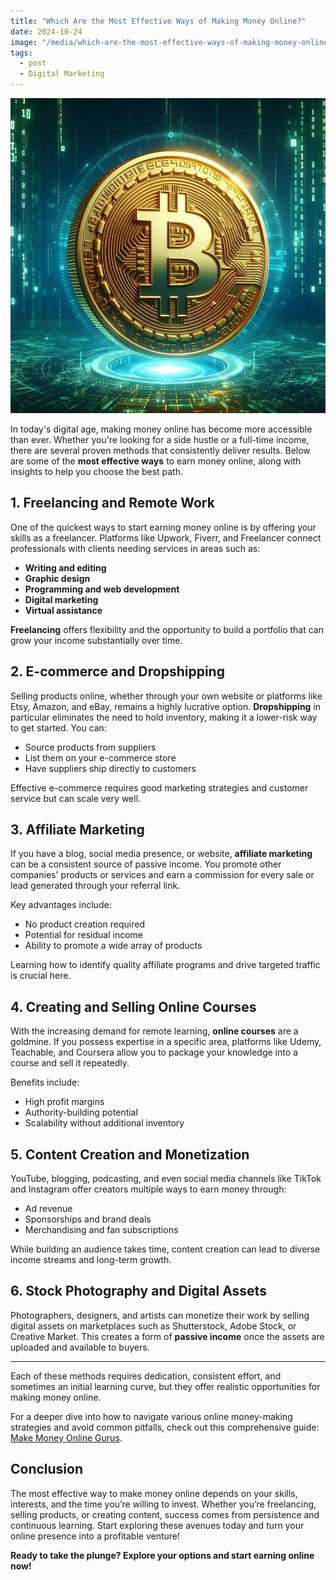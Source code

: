 ```yaml
---
title: "Which Are the Most Effective Ways of Making Money Online?"
date: 2024-10-24
image: "/media/which-are-the-most-effective-ways-of-making-money-online.webp"
tags:
  - post
  - Digital Marketing
---
```


![Which Are the Most Effective Ways of Making Money Online?](/media/which-are-the-most-effective-ways-of-making-money-online.webp)

In today's digital age, making money online has become more accessible than ever. Whether you're looking for a side hustle or a full-time income, there are several proven methods that consistently deliver results. Below are some of the **most effective ways** to earn money online, along with insights to help you choose the best path.

## 1. Freelancing and Remote Work

One of the quickest ways to start earning money online is by offering your skills as a freelancer. Platforms like Upwork, Fiverr, and Freelancer connect professionals with clients needing services in areas such as:

- **Writing and editing**
- **Graphic design**
- **Programming and web development**
- **Digital marketing**
- **Virtual assistance**

**Freelancing** offers flexibility and the opportunity to build a portfolio that can grow your income substantially over time.

## 2. E-commerce and Dropshipping

Selling products online, whether through your own website or platforms like Etsy, Amazon, and eBay, remains a highly lucrative option. **Dropshipping** in particular eliminates the need to hold inventory, making it a lower-risk way to get started. You can:

- Source products from suppliers
- List them on your e-commerce store
- Have suppliers ship directly to customers

Effective e-commerce requires good marketing strategies and customer service but can scale very well.

## 3. Affiliate Marketing

If you have a blog, social media presence, or website, **affiliate marketing** can be a consistent source of passive income. You promote other companies' products or services and earn a commission for every sale or lead generated through your referral link.

Key advantages include:

- No product creation required
- Potential for residual income
- Ability to promote a wide array of products

Learning how to identify quality affiliate programs and drive targeted traffic is crucial here.

## 4. Creating and Selling Online Courses

With the increasing demand for remote learning, **online courses** are a goldmine. If you possess expertise in a specific area, platforms like Udemy, Teachable, and Coursera allow you to package your knowledge into a course and sell it repeatedly.

Benefits include:

- High profit margins
- Authority-building potential
- Scalability without additional inventory

## 5. Content Creation and Monetization

YouTube, blogging, podcasting, and even social media channels like TikTok and Instagram offer creators multiple ways to earn money through:

- Ad revenue
- Sponsorships and brand deals
- Merchandising and fan subscriptions

While building an audience takes time, content creation can lead to diverse income streams and long-term growth.

## 6. Stock Photography and Digital Assets

Photographers, designers, and artists can monetize their work by selling digital assets on marketplaces such as Shutterstock, Adobe Stock, or Creative Market. This creates a form of **passive income** once the assets are uploaded and available to buyers.

---

Each of these methods requires dedication, consistent effort, and sometimes an initial learning curve, but they offer realistic opportunities for making money online.

For a deeper dive into how to navigate various online money-making strategies and avoid common pitfalls, check out this comprehensive guide: [Make Money Online Gurus](https://supertotallyawesome.com/posts/make-money-online-gurus/).

## Conclusion

The most effective way to make money online depends on your skills, interests, and the time you’re willing to invest. Whether you’re freelancing, selling products, or creating content, success comes from persistence and continuous learning. Start exploring these avenues today and turn your online presence into a profitable venture!

**Ready to take the plunge? Explore your options and start earning online now!**
